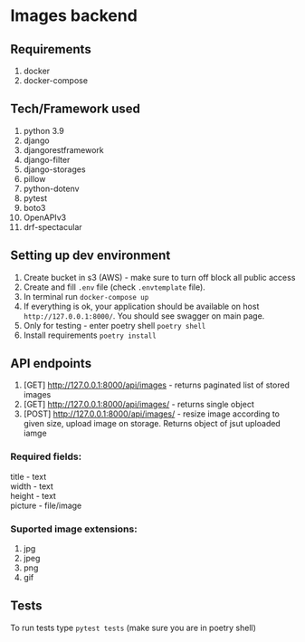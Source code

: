# Images backend

## Requirements

1. docker
2. docker-compose

## Tech/Framework used

1. python 3.9
2. django
3. djangorestframework
4. django-filter
5. django-storages
6. pillow
7. python-dotenv
8. pytest
9. boto3
10. OpenAPIv3
11. drf-spectacular


## Setting up dev environment

1. Create bucket in s3 (AWS) - make sure to turn off block all public access
2. Create and fill `.env` file (check `.envtemplate` file).
3. In terminal run `docker-compose up`
4. If everything is ok, your application should be available on host `http://127.0.0.1:8000/`. You should see swagger on main page.
5. Only for testing - enter poetry shell `poetry shell`
6. Install requirements `poetry install`

## API endpoints
1. [GET] http://127.0.0.1:8000/api/images - returns paginated list of stored images
2. [GET] http://127.0.0.1:8000/api/images/<id> - returns single object 
3. [POST] http://127.0.0.1:8000/api/images/  - resize image according to given size, upload image on storage. Returns object of jsut uploaded iamge<br />
### Required fields: 
title - text<br />width - text<br />height - text<br />picture - file/image
### Suported image extensions:
1. jpg
2. jpeg
3. png
4. gif

## Tests

To run tests type `pytest tests` (make sure you are in poetry shell)